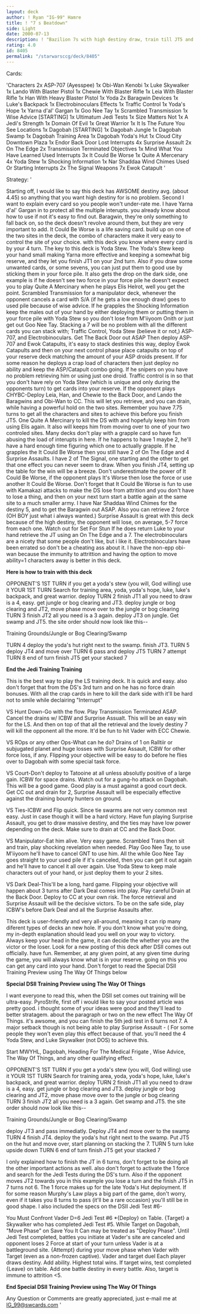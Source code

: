 ```yaml
---
layout: deck
author: ! Ryan "IG-99" Hamre
title: ! "7 s Beatdown"
side: Light
date: 2000-07-13
description: ! "Bazilion 7s with high destiny draw, train till JT5 and have fun."
rating: 4.0
id: 8405
permalink: "/starwarsccg/deck/8405"
---
```

Cards: 

'Characters
   2x ASP-707 (Ayesspee)
   1x Obi-Wan Kenobi
   1x Luke Skywalker
   1x Lando With Blaster Pistol
   1x Chewie With Blaster Rifle
   1x Leia With Blaster Rifle
   1x Han With Heavy Blaster Pistol
   1x Yoda
   2x Baragwin
Devices
   1x Luke's Backpack
   1x Electrobinoculars
Effects
   1x Traffic Control
   1x Yoda's Hope
   1x Yarna d'al' Gargan
   1x Goo Nee Tay
   1x Scrambled Transmission
   1x Wise Advice [STARTING]
   1x Ultimatum
Jedi Tests
   1x Size Matters Not
   1x A Jedi's Strength
   1x Domain Of Evil
   1x Great Warrior
   1x It Is The Future You See
Locations
   1x Dagobah [STARTING]
   1x Dagobah Jungle
   1x Dagobah Swamp
   1x Dagobah Training Area
   1x Dagobah Yoda's Hut
   1x Cloud City Downtown Plaza
   1x Endor Back Door
Lost Interrupts
   4x Surprise Assault
   2x On The Edge
   2x Transmission Terminated
Objectives
   1x Mind What You Have Learned
Used Interrupts
   3x It Could Be Worse
   1x Quite A Mercenary
   4x Yoda Stew
   1x Shocking Information
   1x Nar Shaddaa Wind Chimes
Used Or Starting Interrupts
   2x The Signal
Weapons
   7x Ewok Catapult
'

Strategy: '

Starting off, I would like to say this deck has AWSOME destiny avg. (about 4.45) so anything that you want high destiny for is no problem. Second I want to explain every card so you people won't under-rate me. I have Yarna d'al' Gargan in to protect all the multiple interupts. you already know about how to use if not it's easy to find out. Baragwin, they're only something to fall back on, so the deck doesn't revolve around them, but they are very important to add. It Could Be Worse is a life saving card. build up on one of the two sites in the deck, the combo of characters make it very easy to control the site of your choice. with this deck you know where every card is by your 4 turn. The key to this deck is Yoda Stew. The Yoda's Stew keep your hand small making Yarna more effective and keeping a somewhat big reserve, and they let you finish JT1 on your 2nd turn. Also if you draw some unwanted cards, or some sevens, you can just put them to good use by sticking them in your force pile. It also gets the drop on the dark side, one example is if he doesn't see two force in your force pile he doesn't expect you to play Quite A Mercinary when he plays Elis Helrot, well you get the point. Scrambled Transmission for a manipulator deck, whenever the opponent cancels a card with S/A (if he gets a low enough draw) goes to used pile because of wise advice. If he grapples the Shocking Information keep the males out of your hand by either deploying them or putting them in your force pile with Yoda Stew so you don't lose from M'iiyoom Onith or just get out Goo Nee Tay. Stacking a 7 will be no problem with all the different cards you can stack with; Traffic Control, Yoda Stew (believe it or not,) ASP-707, and Electrobinoculars. Get The Back Door out ASAP Then deploy ASP-707 and Ewok Catapults, it's easy to stack destinies this way, deploy Ewok Catapults and then on your next control phase place catapults on top of your reserve deck matching the amount of your ASP droids present. If for some reason he deploys a crap load of characters then just deploy no ability and keep the ASP/Catapult combo going. If he snipers on you have no problem retrieving him or using just one droid. Traffic control is in so that you don't have rely on Yoda Stew (which is unique and only during the opponents turn) to get cards into your reserve. If the opponent plays CHYBC-Deploy Leia, Han, and Chewie to the Back Door, and Lando the Baragwins and Obi-Wan to CC. This will let you retrieve, and you can drain, while having a powerful hold on the two sites. Remember you have 7.75 turns to get all the characters and sites to achieve this before you finish JT5. One Quite A Mercinary to kill the DS with and hopefuly keep him from using Elis again. It also will keeps him from moving over to one of your two controled sites. Many decks don't play with a grapple card so have fun abusing the load of interupts in here. If he happens to have 1 maybe 2, he'll have a hard enough time figuring which one to actually grapple. If he grapples the It Could Be Worse then you still have 2 of On The Edge and 4 Surprise Assaults. I have 2 of The Signal, one starting and the other to get that one effect you can never seem to draw. When you finish JT4, setting up the table for the win will be a breeze. Don't underestimate the power of It Could Be Worse, if the opponent plays It's Worse then lose the force or use another It Could Be Worse. Don't forget that It Could Be Worse is fun to use with Kamakazi attacks to make the DS lose from attrition and you don't have to lose a thing, and then on your next turn start a battle again at the same site to a much smaller army. I have Nar Shaddaa Wind Chimes for the destiny 5, and to get the Baragwin out ASAP. Also you can retrieve 2 force (OH BOY just what i always wanted.) Surprise Assault is great with this deck because of the high destiny, the opponent will lose, on average, 5-7 force from each one. Watch out for Set For Stun If he does return Luke to your hand retrieve the JT using an On The Edge and a 7. The electrobinoculars are a nicety that some people don't like, but i like it. Electrobinoculars have been errated so don't be a cheating ass about it. I have the non-epp obi-wan because the immunity to attrittion and having the option to move ability=1 characters away is better in this deck.

****Here is how to train with this deck****

OPPONENT'S 1ST TURN if you get a yoda's stew (you will, God willing) use it
YOUR 1ST TURN Search for training area, yoda, yoda's hope, luke, luke's backpack, and great warrior. deploy
TURN 2 finish JT1 all you need to draw is a 4, easy. get jungle or bog clearing and JT3. deploy jungle or bog clearing and JT2, move phase move over to the jungle or bog clearing
TURN 3 finish JT2 all you need is a 3 again. deploy JT3 on jungle. Get swamp and JT5. the site order should now look like this--

Training Grounds/Jungle or Bog Clearing/Swamp

TURN 4 deploy the yoda's hut right next to the swamp. finish JT3.
TURN 5 deploy JT4 and move over
TURN 6 pass and deploy JT5
TURN 7 attempt
TURN 8 end of turn finish JT5 get your stacked 7

****End the Jedi Training Training****

This is the best way to play the LS training deck. It is quick and easy. also don't forget that from the DS's 3rd turn and on he has no force drain bonuses. With all the crap cards in here to kill the dark side with it'll be hard not to smile while declairing "Interrupt"

VS Hunt Down-Go with the flow. Play Transmission Terminated ASAP. Cancel the drains w/ ICBW and Surprise Assualt. This will be an easy win for the LS. And then on top of that all the retrieval and the lovely destiny 7 will kill the opponent all the more. It'd be fun to hit Vader with ECC Chewie.

VS ROps or any other Ops-What can he do? Drains of 1 on Ralltiir or subjugated planet and huge losses with Surprise Assault,  ICBW for other force loss, if any. Flipping your objective will be easy to do before he flies over to Dagobah with some special task force.

VS Court-Don't deploy to Tatooine at all unless absolutly positive of a large gain. ICBW for space drains. Watch out for a gung-ho attack on Dagobah. This will be a good game. Good play is a must against a good court deck. Get CC out and drain for 2, Surprise Assault will be especially effective against the draining bounty hunters on ground.

VS Ties-ICBW and Flip quick. Since tie swarms are not very common rest easy. Just in case though it will be a hard victory. Have fun playing Surprise Assault, you get to draw massive destiny, and the ties may have low power depending on the deck. Make sure to drain at CC and the Back Door.

VS Manipulator-Eat him alive. Very easy game. Scrambled Trans then sit and train, play shocking revelation when needed. Play Goo Nee Tay, to use M'iiyoom he'll have to cancel GNT to use him. All the while Goo Nee Tay goes straight to your used pile if it's canceled, then you can get it out again and he'll have to cancel it all over again. Use Yoda Stew to keep male characters out of your hand, or just deploy them to your 2 sites.

VS Dark Deal-This'll be a long, hard game. Flipping your objective will happen about 3 turns after Dark Deal comes into play. Play careful Drain at the Back Door. Deploy to CC at your own risk. The force retrieval and Surprise Assault will be the decisive victors. To be on the safe side, play ICBW's before Dark Deal and all the Surprise Assaults after.

This deck is user-friendly and very all-around, meaning it can rip many diferent types of decks an new hole. If you don't know what you're doing, my in-depth explanation should lead you well on your way to victory. Always keep your head in the game, it can decide the whether you are the victor or the loser. Look for a new posting of this deck after DSII comes out officially. have fun. Remember, at any given point, at any given time during the game, you will always know what is in your reserve. going on this you can get any card into your hand. Don't forget to read the Special DSII Training Preview using The Way Of Things below

****Special DSII Training Preview using The Way Of Things****

I want everyone to read this, when the DSII set comes out training will be ultra-easy. PyroStrife, first off i would like to say your posted article was pretty good. i thought some of your ideas were good and they'll lead to better stratagem. about the paragraph or two on the new effect The Way Of Things. it's awsome, and you can finish the 5th jedi test in 6 turns not 7. A major setback though is not being able to play Surprise Assault     - (    For some people they won't even play this effect because of that. you'll need the 4 Yoda Stew, and Luke Skywalker (not DOS) to achieve this.

Start MWYHL, Dagobah, Heading For The Medical Frigate , Wise Advice, The Way Of Things, and any other qualifying effect.

OPPONENT'S 1ST TURN if you get a yoda's stew (you will, God willing) use it
YOUR 1ST TURN Search for training area, yoda, yoda's hope, luke, luke's backpack, and great warrior. deploy
TURN 2 finish JT1 all you need to draw is a 4, easy. get jungle or bog clearing and JT3. deploy jungle or bog clearing and JT2, move phase move over to the jungle or bog clearing
TURN 3 finish JT2 all you need is a 3 again. Get swamp and JT5. the site order should now look like this--

Training Grounds/Jungle or Bog Clearing/Swamp

deploy JT3 and pass immediatly. Deploy JT4 and move over to the swamp
TURN 4 finish JT4. deploy the yoda's hut right next to the swamp. Put JT5 on the hut and move over, start planning on stacking the 7.
TURN 5 turn luke upside down
TURN 6 end of turn finish JT5 get your stacked 7

I only explained how to finish the JT in 6 turns, don't forget to be doing all the other important actions as well. also don't forget to activate the 1 force and search for the Jedi Tests during the DS's turn. Also if the opponent moves JT2 towards you in this example you lose a turn and the finish JT5 in 7 turns not 6. The 1 force makes up for the late Yoda's Hut deployment. If for some reason Murphy's Law plays a big part of the game, don't worry, even if it takes you 8 turns to pass (it'll be a rare occasion) you'll still be in good shape. I also included the specs on the DSII
Jedi Test #6-

You Must Confront Vader        D=6
Jedi Test #6
*{Deploy} on Table. {Target} a Skywalker who has completed Jedi Test #5. While Target on Dagobah, "Move Phase" on Save You It Can may be treated as "Deploy Phase". Until Jedi Test completed, battles you initiate at Vader's site are canceled and opponent loses 2 Force at start of your turn unless Vader is at a battleground site. {Attempt} during your move phase when Vader with Target (even as a non-frozen captive). Vader and target duel Each player draws destiny. Add ability. Highest total wins. If target wins, test completed {Leave} on table. Add one battle destiny in every battle. Also, target is immune to attrition <5.

****End Special DSII Training Preview using The Way Of Things****

Any Question or Comments are greatly appreciated, just e-mail me at IG_99@swcards.com
'
